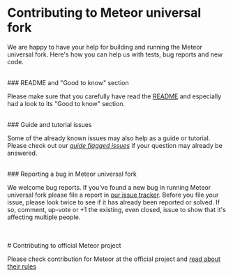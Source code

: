 # Contributing to Meteor universal fork

We are happy to have your help for building and running the Meteor universal fork. Here's how you can help us with tests, bug reports and new code.

<br/>
### README and "Good to know" section

Please make sure that you carefully have read the [README](https://github.com/4commerce-technologies-AG/meteor) and especially had a look to its "Good to know" section.

<br/>
### Guide and tutorial issues

Some of the already known issues may also help as a guide or tutorial. Please check out our [_guide flagged issues_](https://github.com/4commerce-technologies-AG/meteor/issues?q=+label%3Aflag%3Aguide+) if your question may already be answered.

<br/>
### Reporting a bug in Meteor universal fork

We welcome bug reports. If you've found a new bug in running Meteor universal fork please file a report in [our issue tracker](https://github.com/4commerce-technologies-AG/meteor/issues). Before you file your issue, please look twice to see if it has already been reported or solved. If so, comment, up-vote or +1 the existing, even closed, issue to show that it's affecting multiple people.


<br/>
<br/>
# Contributing to official Meteor project

Please check contribution for Meteor at the official project and
[read about their rules](https://github.com/meteor/meteor/blob/devel/Contributing.md)

